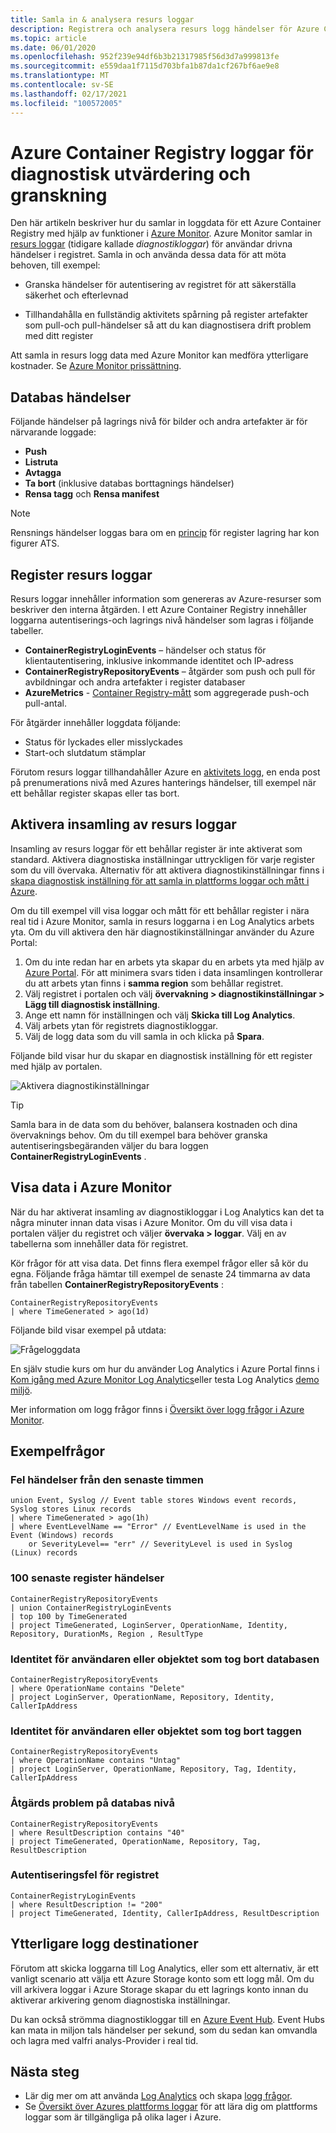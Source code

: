 ```yaml
---
title: Samla in & analysera resurs loggar
description: Registrera och analysera resurs logg händelser för Azure Container Registry, till exempel autentisering, avbildnings-push och image pull.
ms.topic: article
ms.date: 06/01/2020
ms.openlocfilehash: 952f239e94df6b3b21317985f56d3d7a999813fe
ms.sourcegitcommit: e559daa1f7115d703bfa1b87da1cf267bf6ae9e8
ms.translationtype: MT
ms.contentlocale: sv-SE
ms.lasthandoff: 02/17/2021
ms.locfileid: "100572005"
---
```

# <a name="azure-container-registry-logs-for-diagnostic-evaluation-and-auditing"></a>Azure Container Registry loggar för diagnostisk utvärdering och granskning

Den här artikeln beskriver hur du samlar in loggdata för ett Azure Container Registry med hjälp av funktioner i [Azure Monitor](../azure-monitor/overview.md). Azure Monitor samlar in [resurs loggar](../azure-monitor/essentials/platform-logs-overview.md) (tidigare kallade *diagnostikloggar*) för användar drivna händelser i registret. Samla in och använda dessa data för att möta behoven, till exempel:

* Granska händelser för autentisering av registret för att säkerställa säkerhet och efterlevnad 

* Tillhandahålla en fullständig aktivitets spårning på register artefakter som pull-och pull-händelser så att du kan diagnostisera drift problem med ditt register 

Att samla in resurs logg data med Azure Monitor kan medföra ytterligare kostnader. Se [Azure Monitor prissättning](https://azure.microsoft.com/pricing/details/monitor/). 

## <a name="repository-events"></a>Databas händelser

Följande händelser på lagrings nivå för bilder och andra artefakter är för närvarande loggade:

* **Push**
* **Listruta**
* **Avtagga**
* **Ta bort** (inklusive databas borttagnings händelser)
* **Rensa tagg** och **Rensa manifest**

> [!NOTE]
> Rensnings händelser loggas bara om en [princip](container-registry-retention-policy.md) för register lagring har kon figurer ATS.

## <a name="registry-resource-logs"></a>Register resurs loggar

Resurs loggar innehåller information som genereras av Azure-resurser som beskriver den interna åtgärden. I ett Azure Container Registry innehåller loggarna autentiserings-och lagrings nivå händelser som lagras i följande tabeller. 

* **ContainerRegistryLoginEvents**  – händelser och status för klientautentisering, inklusive inkommande identitet och IP-adress
* **ContainerRegistryRepositoryEvents** – åtgärder som push och pull för avbildningar och andra artefakter i register databaser
* **AzureMetrics**  -  [Container Registry-mått](../azure-monitor/essentials/metrics-supported.md#microsoftcontainerregistryregistries) som aggregerade push-och pull-antal.

För åtgärder innehåller loggdata följande:
  * Status för lyckades eller misslyckades
  * Start-och slutdatum stämplar

Förutom resurs loggar tillhandahåller Azure en [aktivitets logg](../azure-monitor/essentials/platform-logs-overview.md), en enda post på prenumerations nivå med Azures hanterings händelser, till exempel när ett behållar register skapas eller tas bort.

## <a name="enable-collection-of-resource-logs"></a>Aktivera insamling av resurs loggar

Insamling av resurs loggar för ett behållar register är inte aktiverat som standard. Aktivera diagnostiska inställningar uttryckligen för varje register som du vill övervaka. Alternativ för att aktivera diagnostikinställningar finns i [skapa diagnostisk inställning för att samla in plattforms loggar och mått i Azure](../azure-monitor/essentials/diagnostic-settings.md).

Om du till exempel vill visa loggar och mått för ett behållar register i nära real tid i Azure Monitor, samla in resurs loggarna i en Log Analytics arbets yta. Om du vill aktivera den här diagnostikinställningar använder du Azure Portal:

1. Om du inte redan har en arbets yta skapar du en arbets yta med hjälp av [Azure Portal](../azure-monitor/logs/quick-create-workspace.md). För att minimera svars tiden i data insamlingen kontrollerar du att arbets ytan finns i **samma region** som behållar registret.
1. Välj registret i portalen och välj **övervakning > diagnostikinställningar > Lägg till diagnostisk inställning**.
1. Ange ett namn för inställningen och välj **Skicka till Log Analytics**.
1. Välj arbets ytan för registrets diagnostikloggar.
1. Välj de logg data som du vill samla in och klicka på **Spara**.

Följande bild visar hur du skapar en diagnostisk inställning för ett register med hjälp av portalen.

![Aktivera diagnostikinställningar](media/container-registry-diagnostics-audit-logs/diagnostic-settings.png)

> [!TIP]
> Samla bara in de data som du behöver, balansera kostnaden och dina övervaknings behov. Om du till exempel bara behöver granska autentiseringsbegäranden väljer du bara loggen **ContainerRegistryLoginEvents** . 

## <a name="view-data-in-azure-monitor"></a>Visa data i Azure Monitor

När du har aktiverat insamling av diagnostikloggar i Log Analytics kan det ta några minuter innan data visas i Azure Monitor. Om du vill visa data i portalen väljer du registret och väljer **övervaka > loggar**. Välj en av tabellerna som innehåller data för registret. 

Kör frågor för att visa data. Det finns flera exempel frågor eller så kör du egna. Följande fråga hämtar till exempel de senaste 24 timmarna av data från tabellen **ContainerRegistryRepositoryEvents** :

```Kusto
ContainerRegistryRepositoryEvents
| where TimeGenerated > ago(1d) 
```

Följande bild visar exempel på utdata:

![Frågeloggdata](media/container-registry-diagnostics-audit-logs/azure-monitor-query.png)

En själv studie kurs om hur du använder Log Analytics i Azure Portal finns i [Kom igång med Azure Monitor Log Analytics](../azure-monitor/logs/log-analytics-tutorial.md)eller testa Log Analytics [demo miljö](https://portal.loganalytics.io/demo). 

Mer information om logg frågor finns i [Översikt över logg frågor i Azure Monitor](../azure-monitor/logs/log-query-overview.md).

## <a name="query-examples"></a>Exempelfrågor

### <a name="error-events-from-the-last-hour"></a>Fel händelser från den senaste timmen

```Kusto
union Event, Syslog // Event table stores Windows event records, Syslog stores Linux records
| where TimeGenerated > ago(1h)
| where EventLevelName == "Error" // EventLevelName is used in the Event (Windows) records
    or SeverityLevel== "err" // SeverityLevel is used in Syslog (Linux) records
```

### <a name="100-most-recent-registry-events"></a>100 senaste register händelser

```Kusto
ContainerRegistryRepositoryEvents
| union ContainerRegistryLoginEvents
| top 100 by TimeGenerated
| project TimeGenerated, LoginServer, OperationName, Identity, Repository, DurationMs, Region , ResultType
```

### <a name="identity-of-user-or-object-that-deleted-repository"></a>Identitet för användaren eller objektet som tog bort databasen

```Kusto
ContainerRegistryRepositoryEvents
| where OperationName contains "Delete"
| project LoginServer, OperationName, Repository, Identity, CallerIpAddress
```

### <a name="identity-of-user-or-object-that-deleted-tag"></a>Identitet för användaren eller objektet som tog bort taggen

```Kusto
ContainerRegistryRepositoryEvents
| where OperationName contains "Untag"
| project LoginServer, OperationName, Repository, Tag, Identity, CallerIpAddress
```

### <a name="repository-level-operation-failures"></a>Åtgärds problem på databas nivå

```kusto
ContainerRegistryRepositoryEvents 
| where ResultDescription contains "40"
| project TimeGenerated, OperationName, Repository, Tag, ResultDescription
```

### <a name="registry-authentication-failures"></a>Autentiseringsfel för registret

```kusto
ContainerRegistryLoginEvents 
| where ResultDescription != "200"
| project TimeGenerated, Identity, CallerIpAddress, ResultDescription
```


## <a name="additional-log-destinations"></a>Ytterligare logg destinationer

Förutom att skicka loggarna till Log Analytics, eller som ett alternativ, är ett vanligt scenario att välja ett Azure Storage konto som ett logg mål. Om du vill arkivera loggar i Azure Storage skapar du ett lagrings konto innan du aktiverar arkivering genom diagnostiska inställningar.

Du kan också strömma diagnostikloggar till en [Azure Event Hub](../event-hubs/event-hubs-about.md). Event Hubs kan mata in miljon tals händelser per sekund, som du sedan kan omvandla och lagra med valfri analys-Provider i real tid. 

## <a name="next-steps"></a>Nästa steg

* Lär dig mer om att använda [Log Analytics](../azure-monitor/logs/log-analytics-tutorial.md) och skapa [logg frågor](../azure-monitor/logs/get-started-queries.md).
* Se [Översikt över Azures plattforms loggar](../azure-monitor/essentials/platform-logs-overview.md) för att lära dig om plattforms loggar som är tillgängliga på olika lager i Azure.